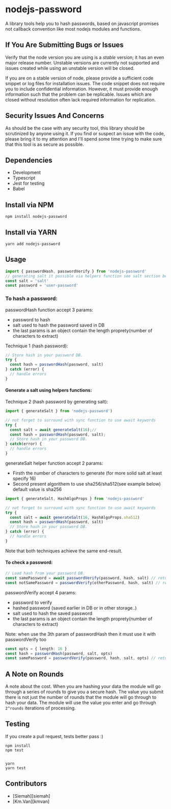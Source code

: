 # nodejs-password

A library tools help you to hash passwords, based on javascript promises not callback convention like most nodejs modules and functions.

## If You Are Submitting Bugs or Issues

Verify that the node version you are using is a _stable_ version; it has an even major release number. Unstable versions are currently not supported and issues created while using an unstable version will be closed.

If you are on a stable version of node, please provide a sufficient code snippet or log files for installation issues. The code snippet does not require you to include confidential information. However, it must provide enough information such that the problem can be replicable. Issues which are closed without resolution often lack required information for replication.

## Security Issues And Concerns

As should be the case with any security tool, this library should be scrutinized by anyone using it. If you find or suspect an issue with the code, please bring it to my attention and I'll spend some time trying to make sure that this tool is as secure as possible.

## Dependencies

- Development
- Typescript
- Jest for testing
- Babel

## Install via NPM

```
npm install nodejs-password
```

## Install via YARN

```
yarn add nodejs-password
```

## Usage

```typescript
import { passwordHash, passwordVerify } from 'nodejs-password'
// generating salt it possible via helpers function see salt section below
const salt = 'salt'
const password = 'user-password'
```

### To hash a password:

passwordHash function accept 3 params:

- password to hash
- salt used to hash the password saved in DB
- the last params is an object contain the length proprety(number of characters to extract)

Technique 1 (hash password):

```typescript
// Store hash in your password DB.
try {
  const hash = passwordHash(password, salt)
} catch (error) {
  // handle errors
}
```

#### Generate a salt using helpers functions:

Technique 2 (hash password by generating salt):

```typescript
import { generateSalt } from 'nodejs-password')

// not forget to surround with sync function to use await keywords
try {
  const salt = await generateSalt(16);//
  const hash = passwordHash(password, salt);
  // Store hash in your password DB.
} catch(error) {
  // handle errors
}
```

generateSalt helper function accept 2 params:

- Firsth the number of characters to generate (for more solid salt at least specify 16)
- Second present algorithem to use sha256/sha512(see example below) default value is sha256

```javascript
import { generateSalt, HashAlgoProps } from 'nodejs-password'

// not forget to surround with sync function to use await keywords
try {
  const salt = await generateSalt(16, HashAlgoProps.sha512)
  const hash = passwordHash(password, salt)
  // Store hash in your password DB.
} catch (error) {
  // handle errors
}
```

Note that both techniques achieve the same end-result.

#### To check a password:

```typescript
// Load hash from your password DB.
const samePassword = await passwordVerify(password, hash, salt) // return true
const notSamePassword = passwordVerify(otherPassword, hash, salt) // return false not the same password
```

passwordVerify accept 4 params:

- password to verify
- hashed password (saved earlier in DB or in other storage..)
- salt used to hash the saved password
- the last params is an object contain the length proprety(number of characters to extract)

Note: when use the 3th param of passwordHash then it must use it with passwordVerify too

```typescript
const opts = { length: 16 }
const hash = passwordHash(password, salt, opts)
const samePassword = passwordVerify(password, hash, salt, opts) // return true
```

## A Note on Rounds

A note about the cost. When you are hashing your data the module will go through a series of rounds to give you a secure hash. The value you submit there is not just the number of rounds that the module will go through to hash your data. The module will use the value you enter and go through `2^rounds` iterations of processing.

## Testing

If you create a pull request, tests better pass :)

```
npm install
npm test


yarn
yarn test
```

## Contributors

- [Siemah][siemah]
- [Km.Van][kmvan]
